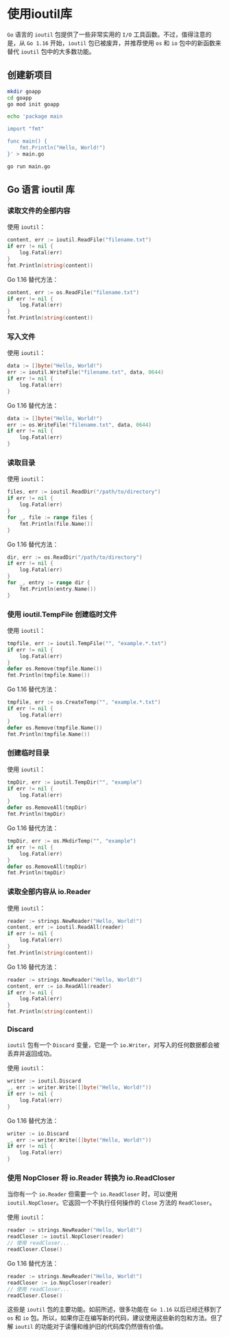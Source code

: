 使用ioutil库
============

`Go` 语言的 `ioutil` 包提供了一些非常实用的 `I/O` 工具函数。不过，值得注意的是，从 `Go 1.16` 开始，`ioutil` 包已被废弃，并推荐使用 `os` 和 `io` 包中的新函数来替代 `ioutil` 包中的大多数功能。

## 创建新项目

```bash
mkdir goapp
cd goapp
go mod init goapp

echo 'package main

import "fmt"

func main() {
	fmt.Println("Hello, World!")
}' > main.go

go run main.go
```

## Go 语言 ioutil 库

### 读取文件的全部内容

使用 `ioutil`：

```go
content, err := ioutil.ReadFile("filename.txt")
if err != nil {
    log.Fatal(err)
}
fmt.Println(string(content))
```

Go 1.16 替代方法：
```go
content, err := os.ReadFile("filename.txt")
if err != nil {
    log.Fatal(err)
}
fmt.Println(string(content))
```

### 写入文件

使用 `ioutil`：

```go
data := []byte("Hello, World!")
err := ioutil.WriteFile("filename.txt", data, 0644)
if err != nil {
    log.Fatal(err)
}
```

Go 1.16 替代方法：
```go
data := []byte("Hello, World!")
err := os.WriteFile("filename.txt", data, 0644)
if err != nil {
    log.Fatal(err)
}
```

### 读取目录

使用 `ioutil`：

```go
files, err := ioutil.ReadDir("/path/to/directory")
if err != nil {
    log.Fatal(err)
}
for _, file := range files {
    fmt.Println(file.Name())
}
```

Go 1.16 替代方法：
```go
dir, err := os.ReadDir("/path/to/directory")
if err != nil {
    log.Fatal(err)
}
for _, entry := range dir {
    fmt.Println(entry.Name())
}
```

### 使用 ioutil.TempFile 创建临时文件

使用 `ioutil`：

```go
tmpfile, err := ioutil.TempFile("", "example.*.txt")
if err != nil {
    log.Fatal(err)
}
defer os.Remove(tmpfile.Name())
fmt.Println(tmpfile.Name())
```

Go 1.16 替代方法：
```go
tmpfile, err := os.CreateTemp("", "example.*.txt")
if err != nil {
    log.Fatal(err)
}
defer os.Remove(tmpfile.Name())
fmt.Println(tmpfile.Name())
```

### 创建临时目录

使用 `ioutil`：

```go
tmpDir, err := ioutil.TempDir("", "example")
if err != nil {
    log.Fatal(err)
}
defer os.RemoveAll(tmpDir)
fmt.Println(tmpDir)
```

Go 1.16 替代方法：
```go
tmpDir, err := os.MkdirTemp("", "example")
if err != nil {
    log.Fatal(err)
}
defer os.RemoveAll(tmpDir)
fmt.Println(tmpDir)
```

### 读取全部内容从 io.Reader

使用 `ioutil`：

```go
reader := strings.NewReader("Hello, World!")
content, err := ioutil.ReadAll(reader)
if err != nil {
    log.Fatal(err)
}
fmt.Println(string(content))
```

Go 1.16 替代方法：
```go
reader := strings.NewReader("Hello, World!")
content, err := io.ReadAll(reader)
if err != nil {
    log.Fatal(err)
}
fmt.Println(string(content))
```

### Discard

`ioutil` 包有一个 `Discard` 变量，它是一个 `io.Writer`，对写入的任何数据都会被丢弃并返回成功。

使用 `ioutil`：

```go
writer := ioutil.Discard
_, err := writer.Write([]byte("Hello, World!"))
if err != nil {
    log.Fatal(err)
}
```

Go 1.16 替代方法：
```go
writer := io.Discard
_, err := writer.Write([]byte("Hello, World!"))
if err != nil {
    log.Fatal(err)
}
```

### 使用 NopCloser 将 io.Reader 转换为 io.ReadCloser

当你有一个 `io.Reader` 但需要一个 `io.ReadCloser` 时，可以使用 `ioutil.NopCloser`。它返回一个不执行任何操作的 `Close` 方法的 `ReadCloser`。

使用 `ioutil`：

```go
reader := strings.NewReader("Hello, World!")
readCloser := ioutil.NopCloser(reader)
// 使用 readCloser...
readCloser.Close()
```

Go 1.16 替代方法：
```go
reader := strings.NewReader("Hello, World!")
readCloser := io.NopCloser(reader)
// 使用 readCloser...
readCloser.Close()
```

这些是 `ioutil` 包的主要功能。如前所述，很多功能在 `Go 1.16` 以后已经迁移到了 `os` 和 `io` 包。所以，如果你正在编写新的代码，建议使用这些新的包和方法。但了解 `ioutil` 的功能对于读懂和维护旧的代码库仍然很有价值。

